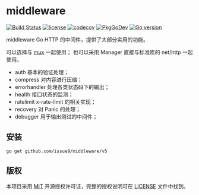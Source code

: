 # middleware

[![Build Status](https://github.com/issue9/middleware/workflows/Go/badge.svg)](https://github.com/issue9/middleware/actions?query=workflow%3AGo)
[![license](https://img.shields.io/badge/license-MIT-brightgreen.svg?style=flat)](https://opensource.org/licenses/MIT)
[![codecov](https://codecov.io/gh/issue9/middleware/branch/master/graph/badge.svg)](https://codecov.io/gh/issue9/middleware)
[![PkgGoDev](https://pkg.go.dev/badge/github.com/issue9/middleware/v5)](https://pkg.go.dev/github.com/issue9/middleware/v5)
[![Go version](https://img.shields.io/github/go-mod/go-version/issue9/middleware)](https://golang.org)

middleware Go HTTP 的中间件，提供了大部分实用的功能。

可以选择与 [mux](https://github.com/issue9/mux) 一起使用；
也可以采用 Manager 直接与标准库的 net/http 一起使用。

- auth 基本的验证处理；
- compress 对内容进行压缩；
- errorhandler 处理各类状态码下的输出；
- health 接口状态的监测；
- ratelimit x-rate-limit 的相关实现；
- recovery 对 Panic 的处理；
- debugger 用于输出测试的中间件；

## 安装

```shell
go get github.com/issue9/middleware/v5
```

## 版权

本项目采用 [MIT](https://opensource.org/licenses/MIT) 开源授权许可证，完整的授权说明可在 [LICENSE](LICENSE) 文件中找到。
